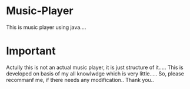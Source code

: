 # Music-Player
This is music player using java....
# Important
Actully this is not an actual music player, it is just structure of it.....
This is developed on basis of my all knowlwdge which is very little.....
So, please recommanf me, if there needs any modification..
Thank you..
